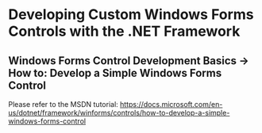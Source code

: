 # Developing Custom Windows Forms Controls with the .NET Framework
## Windows Forms Control Development Basics -> How to: Develop a Simple Windows Forms Control
Please refer to the MSDN tutorial: https://docs.microsoft.com/en-us/dotnet/framework/winforms/controls/how-to-develop-a-simple-windows-forms-control
